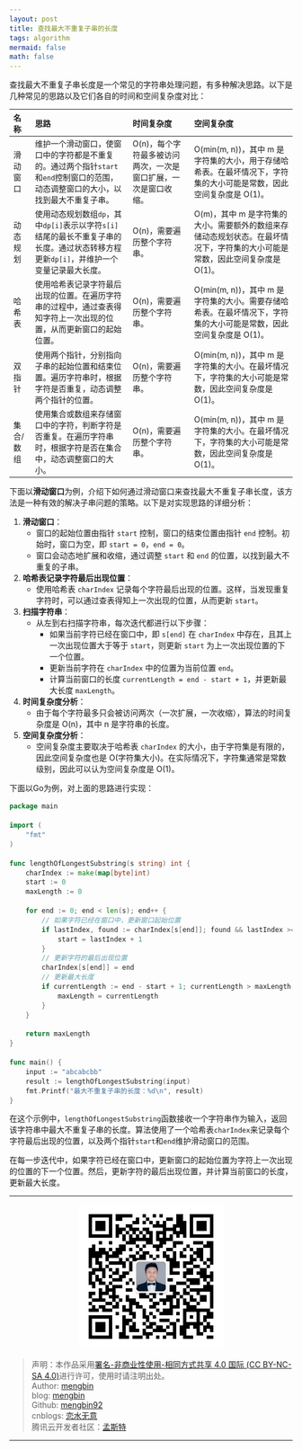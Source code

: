 ```yaml
---
layout: post
title: 查找最大不重复子串的长度
tags: algorithm
mermaid: false
math: false
---  
```


查找最大不重复子串长度是一个常见的字符串处理问题，有多种解决思路。以下是几种常见的思路以及它们各自的时间和空间复杂度对比：  

| 名称      | 思路                                                                                                                                   | 时间复杂度                                                     | 空间复杂度                                                                                                                   |
| :-------- | :------------------------------------------------------------------------------------------------------------------------------------- | :------------------------------------------------------------- | :--------------------------------------------------------------------------------------------------------------------------- |
| 滑动窗口  | 维护一个滑动窗口，使窗口中的字符都是不重复的。通过两个指针`start`和`end`控制窗口的范围，动态调整窗口的大小，以找到最大不重复子串。     | O(n)，每个字符最多被访问两次，一次是窗口扩展，一次是窗口收缩。 | O(min(m, n))，其中 m 是字符集的大小，用于存储哈希表。在最坏情况下，字符集的大小可能是常数，因此空间复杂度是 O(1)。           |
| 动态规划  | 使用动态规划数组`dp`，其中`dp[i]`表示以字符`s[i]`结尾的最长不重复子串的长度。通过状态转移方程更新`dp[i]`，并维护一个变量记录最大长度。 | O(n)，需要遍历整个字符串。                                     | O(m)，其中 m 是字符集的大小。需要额外的数组来存储动态规划状态。在最坏情况下，字符集的大小可能是常数，因此空间复杂度是 O(1)。 |
| 哈希表    | 使用哈希表记录字符最后出现的位置。在遍历字符串的过程中，通过查表得知字符上一次出现的位置，从而更新窗口的起始位置。                     | O(n)，需要遍历整个字符串。                                     | O(min(m, n))，其中 m 是字符集的大小。需要存储哈希表。在最坏情况下，字符集的大小可能是常数，因此空间复杂度是 O(1)。           |
| 双指针    | 使用两个指针，分别指向子串的起始位置和结束位置。遍历字符串时，根据字符是否重复，动态调整两个指针的位置。                               | O(n)，需要遍历整个字符串。                                     | O(min(m, n))，其中 m 是字符集的大小。在最坏情况下，字符集的大小可能是常数，因此空间复杂度是 O(1)。                           |
| 集合/数组 | 使用集合或数组来存储窗口中的字符，判断字符是否重复。在遍历字符串时，根据字符是否在集合中，动态调整窗口的大小。                         | O(n)，需要遍历整个字符串。                                     | O(min(m, n))，其中 m 是字符集的大小。在最坏情况下，字符集的大小可能是常数，因此空间复杂度是 O(1)。                           |

下面以**滑动窗口**为例，介绍下如何通过滑动窗口来查找最大不重复子串长度，该方法是一种有效的解决子串问题的策略。以下是对实现思路的详细分析：

1. **滑动窗口**：
   - 窗口的起始位置由指针 `start` 控制，窗口的结束位置由指针 `end` 控制。初始时，窗口为空，即 `start = 0`，`end = 0`。
   - 窗口会动态地扩展和收缩，通过调整 `start` 和 `end` 的位置，以找到最大不重复的子串。
2. **哈希表记录字符最后出现位置**：
   - 使用哈希表 `charIndex` 记录每个字符最后出现的位置。这样，当发现重复字符时，可以通过查表得知上一次出现的位置，从而更新 `start`。
3. **扫描字符串**：
   - 从左到右扫描字符串，每次迭代都进行以下步骤：
     - 如果当前字符已经在窗口中，即 `s[end]` 在 `charIndex` 中存在，且其上一次出现位置大于等于 `start`，则更新 `start` 为上一次出现位置的下一个位置。
     - 更新当前字符在 `charIndex` 中的位置为当前位置 `end`。
     - 计算当前窗口的长度 `currentLength = end - start + 1`，并更新最大长度 `maxLength`。
4. **时间复杂度分析**：
   - 由于每个字符最多只会被访问两次（一次扩展，一次收缩），算法的时间复杂度是 O(n)，其中 n 是字符串的长度。
5. **空间复杂度分析**：
   - 空间复杂度主要取决于哈希表 `charIndex` 的大小，由于字符集是有限的，因此空间复杂度也是 O(字符集大小)。在实际情况下，字符集通常是常数级别，因此可以认为空间复杂度是 O(1)。

下面以Go为例，对上面的思路进行实现：  

```go
package main

import (
	"fmt"
)

func lengthOfLongestSubstring(s string) int {
	charIndex := make(map[byte]int)
	start := 0
	maxLength := 0

	for end := 0; end < len(s); end++ {
		// 如果字符已经在窗口中，更新窗口起始位置
		if lastIndex, found := charIndex[s[end]]; found && lastIndex >= start {
			start = lastIndex + 1
		}
		// 更新字符的最后出现位置
		charIndex[s[end]] = end
		// 更新最大长度
		if currentLength := end - start + 1; currentLength > maxLength {
			maxLength = currentLength
		}
	}

	return maxLength
}

func main() {
	input := "abcabcbb"
	result := lengthOfLongestSubstring(input)
	fmt.Printf("最大不重复子串的长度：%d\n", result)
}
```

在这个示例中，`lengthOfLongestSubstring`函数接收一个字符串作为输入，返回该字符串中最大不重复子串的长度。算法使用了一个哈希表`charIndex`来记录每个字符最后出现的位置，以及两个指针`start`和`end`维护滑动窗口的范围。

在每一步迭代中，如果字符已经在窗口中，更新窗口的起始位置为字符上一次出现的位置的下一个位置。然后，更新字符的最后出现位置，并计算当前窗口的长度，更新最大长度。

---

<div align="center">
  <img src="../img/qrcode_wechat.jpg" alt="孟斯特">
</div>

> 声明：本作品采用[署名-非商业性使用-相同方式共享 4.0 国际 (CC BY-NC-SA 4.0)](https://creativecommons.org/licenses/by-nc-sa/4.0/deed.zh)进行许可，使用时请注明出处。  
> Author: [mengbin](mengbin1992@outlook.com)  
> blog: [mengbin](https://mengbin.top)  
> Github: [mengbin92](https://mengbin92.github.io/)  
> cnblogs: [恋水无意](https://www.cnblogs.com/lianshuiwuyi/)  
> 腾讯云开发者社区：[孟斯特](https://cloud.tencent.com/developer/user/6649301)  

---
